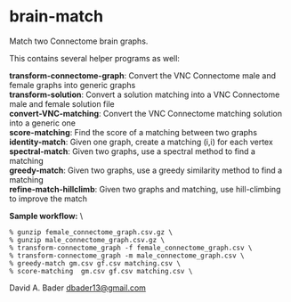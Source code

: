 # brain-match
Match two Connectome brain graphs.

This contains several helper programs as well:

**transform-connectome-graph**: Convert the VNC Connectome male and female graphs into generic graphs \
**transform-solution**: Convert a solution matching into a VNC Connectome male and female solution file \
**convert-VNC-matching**: Convert the VNC Connectome matching solution into a generic one \
**score-matching**: Find the score of a matching between two graphs \
**identity-match**: Given one graph, create a matching (i,i) for each vertex \
**spectral-match**: Given two graphs, use a spectral method to find a matching \
**greedy-match**: Given two graphs, use a greedy similarity method to find a matching \
**refine-match-hillclimb**: Given two graphs and matching, use hill-climbing to improve the match


**Sample workflow:** \
```
% gunzip female_connectome_graph.csv.gz \
% gunzip male_connectome_graph.csv.gz \
% transform-connectome_graph -f female_connectome_graph.csv \
% transform-connectome_graph -m male_connectome_graph.csv \
% greedy-match gm.csv gf.csv matching.csv \
% score-matching  gm.csv gf.csv matching.csv \
```

David A. Bader
dbader13@gmail.com

